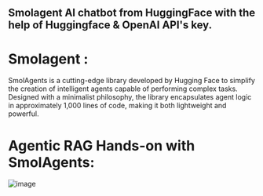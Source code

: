 ## Smolagent AI chatbot from HuggingFace with the help of Huggingface & OpenAI API's key. 

# Smolagent :

SmolAgents is a cutting-edge library developed by Hugging Face to simplify the creation of intelligent agents capable of performing complex tasks. Designed with a minimalist philosophy, the library encapsulates agent logic in approximately 1,000 lines of code, making it both lightweight and powerful.

# Agentic RAG Hands-on with SmolAgents:

![image](https://github.com/user-attachments/assets/e17cdc43-124b-430f-bde2-f71b39f984b8)
